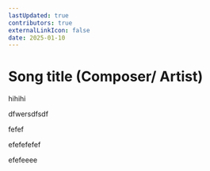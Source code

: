 ```yaml
---
lastUpdated: true
contributors: true
externalLinkIcon: false
date: 2025-01-10
---
```

# Song title (Composer/ Artist)

h﻿ihihi



d﻿fwersdfsdf

f﻿efef



e﻿fefefefef



e﻿fefeeee